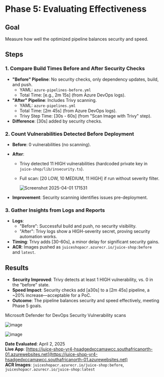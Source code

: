 # Phase 5: Evaluating Effectiveness

## Goal
Measure how well the optimized pipeline balances security and speed.

## Steps

### 1. Compare Build Times Before and After Security Checks
- **"Before" Pipeline**: No security checks, only dependency updates, build, and push.
  - YAML: `azure-pipelines-before.yml`
  - Total Time: [e.g., 2m 15s] (from Azure DevOps logs).
- **"After" Pipeline**: Includes Trivy scanning.
  - YAML: `azure-pipelines.yml`
  - Total Time: [2m 45s] (from Azure DevOps logs).
  - Trivy Step Time: [30s - 60s] (from "Scan Image with Trivy" step).
- **Difference**: [30s] added by security checks.

### 2. Count Vulnerabilities Detected Before Deployment
- **Before**: 0 vulnerabilities (no scanning).
- **After**: 
  - Trivy detected 11 HIGH vulnerabilities (hardcoded private key in `juice-shop/lib/insecurity.ts`).
  - Full scan: [20 LOW, 10 MEDIUM, 11 HIGH] if run without severity filter.
    
    ![Screenshot 2025-04-01 171531](https://github.com/user-attachments/assets/f6acd18a-d662-49eb-a8dc-698efb09a73d)

- **Improvement**: Security scanning identifies issues pre-deployment.

### 3. Gather Insights from Logs and Reports
- **Logs**:
  - "Before": Successful build and push, no security visibility.
  - "After": Trivy logs show a HIGH-severity secret, proving security automation works.
- **Timing**: Trivy adds [30-60s], a minor delay for significant security gains.
- **ACR**: Images pushed as `juiceshopacr.azurecr.io/juice-shop:before` and `latest`.

## Results
- **Security Improved**: Trivy detects at least 1 HIGH vulnerability, vs. 0 in the "before" state.
- **Speed Impact**: Security checks add [a30s] to a [2m 45s] pipeline, a ~20% increase—acceptable for a PoC.
- **Outcome**: The pipeline balances security and speed effectively, meeting Phase 5 goals.

Microsoft Defender for DevOps Security Vulnerability scans

![image](https://github.com/user-attachments/assets/a035799b-869f-4eed-80a7-5d2c94a5bb3a)

![image](https://github.com/user-attachments/assets/fe96682b-e672-471c-abc4-0e5c49a9b171)



**Date Evaluated**: April 2, 2025  
**Live App**: [https://juice-shop-yr4-hsadgedxccamawcc.southafricanorth-01.azurewebsites.net](https://juice-shop-yr4-hsadgedxccamawcc.southafricanorth-01.azurewebsites.net)  
**ACR Images**: `juiceshopacr.azurecr.io/juice-shop:before`, `juiceshopacr.azurecr.io/juice-shop:latest`

